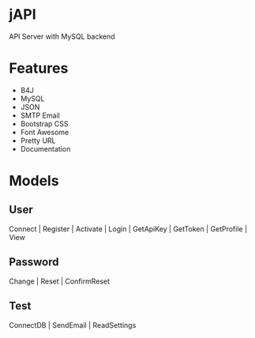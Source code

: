 # jAPI
API Server with MySQL backend

# Features
- B4J
- MySQL
- JSON
- SMTP Email
- Bootstrap CSS
- Font Awesome
- Pretty URL
- Documentation

# Models
## User   
Connect   |   Register   |   Activate   |   Login   |   GetApiKey   |   GetToken   |   GetProfile   |   View
## Password   
Change   |   Reset   |   ConfirmReset
## Test   
ConnectDB   |   SendEmail   |   ReadSettings

